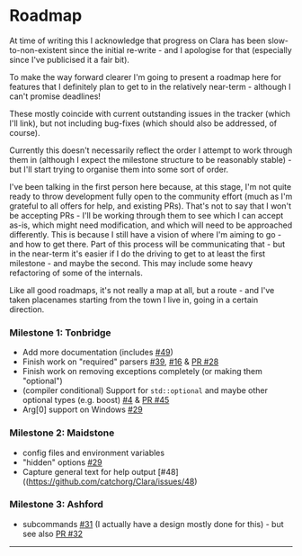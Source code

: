 # Roadmap

At time of writing this I acknowledge that progress on Clara has been slow-to-non-existent since the initial re-write -
and I apologise for that (especially since I've publicised it a fair bit).

To make the way forward clearer I'm going to present a roadmap here for features that I definitely plan to get to in
the relatively near-term - although I can't promise deadlines!

These mostly coincide with current outstanding issues in the tracker (which I'll link), but not including bug-fixes
(which should also be addressed, of course).

Currently this doesn't necessarily reflect the order I attempt to work through them in (although I expect the milestone
structure to be reasonably stable) - but I'll start trying to organise them into some sort of order.

I've been talking in the first person here because, at this stage, I'm not quite ready to throw development fully
open to the community effort (much as I'm grateful to all offers for help, and existing PRs). That's not to say
that I won't be accepting PRs - I'll be working through them to see which I can accept as-is, which might need
modification, and which will need to be approached differently.
This is because I still have a vision of where I'm aiming to go - and how to get there. Part of this process will
be communicating that - but in the near-term it's easier if I do the driving to get to at least the first milestone -
and maybe the second. This may include some heavy refactoring of some of the internals.

Like all good roadmaps, it's not really a map at all, but a route - and I've taken placenames starting from the town I
live in, going in a certain direction.

### Milestone 1: Tonbridge
 
- Add more documentation (includes [#49](https://github.com/catchorg/Clara/issues/49))
- Finish work on "required" parsers [#39](https://github.com/catchorg/Clara/issues/39), [#16](https://github.com/catchorg/Clara/issues/16) & [PR #28](https://github.com/catchorg/Clara/pull/28)
- Finish work on removing exceptions completely (or making them "optional")
- (compiler conditional) Support for `std::optional` and maybe other optional types (e.g. boost) [#4](https://github.com/catchorg/Clara/issues/4) & [PR #45](https://github.com/catchorg/Clara/pull/45)
- Arg\[0] support on Windows [#29](https://github.com/catchorg/Clara/issues/29)
 
### Milestone 2: Maidstone

- config files and environment variables
- "hidden" options [#29](https://github.com/catchorg/Clara/issues/29)
- Capture general text for help output [#48]((https://github.com/catchorg/Clara/issues/48)

### Milestone 3: Ashford

- subcommands [#31](https://github.com/catchorg/Clara/issues/31) (I actually have a design mostly done for this) - but see also [PR #32](https://github.com/catchorg/Clara/pull/32)

---

